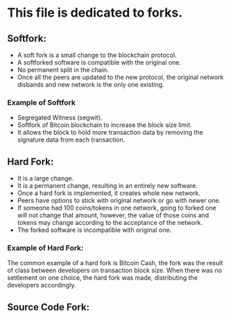 # This file is dedicated to forks.

## Softfork: 
- A soft fork is a small change to the blockchain protocol.
- A softforked software is compatible with the original one.
- No permanent split in the chain.
- Once all the peers are updated to the new protocol, the original network disbands and new network is the only one existing.
### Example of Softfork
- Segregated Witness (segwit).
- Softfork of Bitcoin blockchain to increase the block size limit.
- It allows the block to hold more transaction data by removing the signature data from each transaction.

## Hard Fork:
- It is a large change.
- It is a permanent change, resulting in an entirely new software.
- Once a hard fork is implemented, it creates whole new network.
- Peers have options to stick with original network or go with newer one.
- If someone had 100 coins/tokens in one network, going to forked one will not change that amount, however, the value of those coins and tokens may change according to the acceptance of the network.
- The forked software is incompatible with original one.
### Example of Hard Fork:
The common example of a hard fork is Bitcoin Cash, the fork was the result of class between developers on transaction block size. When there was no settlement on one choice, the hard fork was made, distributing the developers accordingly.
## Source Code Fork: